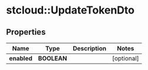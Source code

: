 # stcloud::UpdateTokenDto

## Properties
| Name        | Type        | Description | Notes      |
| ----------- | ----------- | ----------- | ---------- |
| **enabled** | **BOOLEAN** |             | [optional] |
